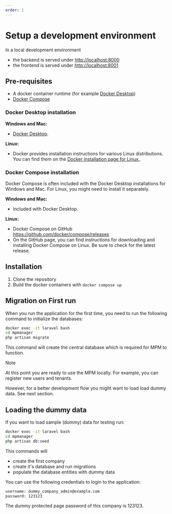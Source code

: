 ```yaml
---
order: 1
---
```


# Setup a development environment

In a local development environment

- the backend is served under <http://localhost:8000>
- the frontend is served under <http://localhost:8001>

## Pre-requisites

- A docker container runtime (for example [Docker Desktop](https://www.docker.com/products/docker-desktop))
- [Docker Compose](https://docs.docker.com/compose/)

### Docker Desktop installation

**Windows and Mac:**

- [Docker Desktop](https://www.docker.com/products/docker-desktop).

**Linux:**

- Docker provides installation instructions for various Linux distributions. You can find them on
  the [Docker installation page for Linux.](https://docs.docker.com/engine/install/).

### Docker Compose installation

Docker Compose is often included with the Docker Desktop installations for Windows and Mac. For Linux, you might need to
install it separately.

**Windows and Mac:**

- Included with Docker Desktop.

**Linux:**

- Docker Compose on GitHub <https://github.com/docker/compose/releases>
- On the GitHub page, you can find instructions for downloading and installing Docker Compose on Linux. Be sure to check
  for the latest release.

## Installation

1. Clone the repository
2. Build the docker containers with `docker compose up`

## Migration on First run

When you run the application for the first time, you need to run the following command to initialize the databases:

```bash
docker exec -it laravel bash
cd mpmanager
php artisan migrate
```

This command will create the central database which is required for MPM to function.

> [!NOTE]
> At this point you are ready to use the MPM locally.
> For example, you can register new users and tenants.
>
> However, for a better development flow you might want to load load dummy data.
> See next section.

## Loading the dummy data

If you want to load sample (dummy) data for testing run:

```bash
docker exec -it laravel bash
cd mpmanager
php artisan db:seed
```

This commands will

- create the first company
- create it's database and run migrations
- populate the database entities with dummy data

You can use the following credentials to login to the application:

```sh
username: dummy_company_admin@example.com
password: 123123
```

The dummy protected page password of this company is 123123.
